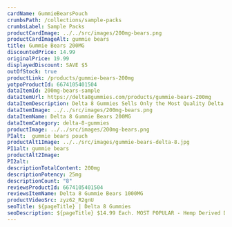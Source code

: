 ```yaml
---
cardName: GummieBearsPouch
crumbsPath: /collections/sample-packs
crumbsLabel: Sample Packs
productCardImage: ../../src/images/200mg-bears.png
productCardImageAlt: gummie bears
title: Gummie Bears 200MG
discountedPrice: 14.99
originalPrice: 19.99
displayedDiscount: SAVE $5
outOfStock: true
productLink: /products/gummie-bears-200mg
yotpoProductId: 6674105401504
dataItemId: 200mg-bears-sample
dataItemUrl: https://delta8gummies.com/products/gummie-bears-200mg
dataItemDescription: Delta 8 Gummies Sells Only the Most Quality Delta 8 THC Gummie Bears 200mg Pouch Fully Formulated from Hemp. These products are 2018 Federal Farm Bill Legal.
dataItemImage: ../../src/images/200mg-bears.png
dataItemName: Delta 8 Gummie Bears 200MG
dataItemCategory: delta-8-gummies
productImage: ../../src/images/200mg-bears.png
PIalt:  gummie bears pouch
productAlt1Image: ../../src/images/gummie-bears-delta-8.jpg
PI1alt: gummie bears
productAlt2Image: 
PI2alt: 
descriptionTotalContent: 200mg
descriptionPotency: 25mg
descriptionCount: "8"
reviewsProductId: 6674105401504
reviewsItemName: Delta 8 Gummie Bears 1000MG
productVideoSrc: zyz62_R2gnU
seoTitle: ${pageTitle} | Delta 8 Gummies
seoDescription: ${pageTitle} $14.99 Each. MOST POPULAR - Hemp Derived D8 Gummie bears 25mg each. Delta-8 CBD Edibles 2018 Fedral Farm Bill legal. Consume Delta 8 thc bear gummies Responsibly.
---
```


